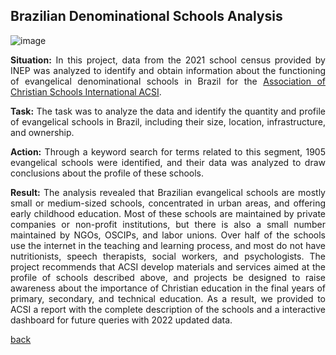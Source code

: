 ## Brazilian Denominational Schools Analysis
![image](https://user-images.githubusercontent.com/114688989/232519389-eddfc255-5b75-413e-b1c4-f7b3d258f16d.png)

<div style="text-align: justify">
  
**Situation:** In this project, data from the 2021 school census provided by INEP was analyzed to identify and obtain information about the functioning of evangelical denominational schools in Brazil for the [Association of Christian Schools International ACSI](https://www.acsi.org/).

**Task:** The task was to analyze the data and identify the quantity and profile of evangelical schools in Brazil, including their size, location, infrastructure, and ownership.

**Action:** Through a keyword search for terms related to this segment, 1905 evangelical schools were identified, and their data was analyzed to draw conclusions about the profile of these schools. 

**Result:** The analysis revealed that Brazilian evangelical schools are mostly small or medium-sized schools, concentrated in urban areas, and offering early childhood education. 
Most of these schools are maintained by private companies or non-profit institutions, but there is also a small number maintained by NGOs, OSCIPs, and labor unions. 
Over half of the schools use the internet in the teaching and learning process, and most do not have nutritionists, speech therapists, social workers, and psychologists. 
The project recommends that ACSI develop materials and services aimed at the profile of schools described above, and projects be designed to raise awareness about the importance of Christian education in the final years of primary, secondary, and technical education. As a result, we provided to ACSI a report with the complete description of the schools and a interactive dashboard for future queries with 2022 updated data.

</div>

[back](dimasjackson.github.io/)
